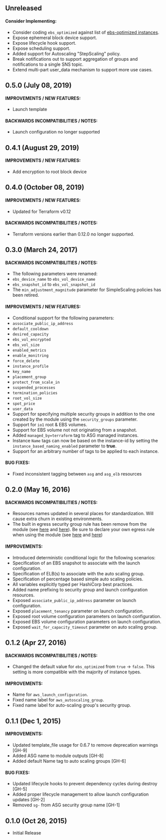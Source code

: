 ## Unreleased

#### Consider Implementing:
* Consider coding `ebs_optimized` against list of [ebs-optimized instances](http://docs.aws.amazon.com/AWSEC2/latest/UserGuide/EBSOptimized.html).
* Expose ephemeral block device support.
* Expose lifecycle hook support.
* Expose scheduling support.
* Added support for Autoscaling "StepScaling" policy.
* Break notifications out to support aggregation of groups and notifications
to a single SNS topic.
* Extend multi-part user_data mechanism to support more use cases.

## 0.5.0 (July 08, 2019)

#### IMPROVEMENTS / NEW FEATURES:
* Launch template

#### BACKWARDS INCOMPATIBILITIES / NOTES:
* Launch configuration no longer supported

## 0.4.1 (August 29, 2019)

#### IMPROVEMENTS / NEW FEATURES:
* Add encryption to root block device

## 0.4.0 (October 08, 2019)

#### IMPROVEMENTS / NEW FEATURES:
* Updated for Terraform v0.12

#### BACKWARDS INCOMPATIBILITIES / NOTES:
* Terraform versions earlier than 0.12.0 no longer supported.

## 0.3.0 (March 24, 2017)

#### BACKWARDS INCOMPATIBILITIES / NOTES:
* The following parameters were renamed:
 * `ebs_device_name` to `ebs_vol_device_name`
 * `ebs_snapshot_id` to `ebs_vol_snapshot_id`
* The `min_adjustment_magnitude` parameter for SimpleScaling policies has
been retired.

#### IMPROVEMENTS / NEW FEATURES:
* Conditional support for the following parameters:
 * `associate_public_ip_address`
 * `default_cooldown`
 * `desired_capacity`
 * `ebs_vol_encrypted`
 * `ebs_vol_size`
 * `enabled_metrics`
 * `enable_monitring`
 * `force_delete`
 * `instance_profile`
 * `key_name`
 * `placement_group`
 * `protect_from_scale_in`
 * `suspended_processes`
 * `termination_policies`
 * `root_vol_size`
 * `spot_price`
 * `user_data`
* Support for specifying multiple security groups in addition to the one
created by the module using the `security_groups` parameter.
* Support for `io1` root & EBS volumes.
* Support for EBS volume not not originating from a snapshot.
* Added `managed_by=terraform` tag to ASG managed instances.
* Instance `Name` tags can now be based on the instance-id by setting the
`instance_based_naming_enabled` parameter to **true**.
* Support for an arbitrary number of tags to be applied to each instance.

#### BUG FIXES:
* Fixed inconsistent tagging between `asg` and `asg_elb` resources

## 0.2.0 (May 16, 2016)

#### BACKWARDS INCOMPATIBILITIES / NOTES:
* Resources names updated in several places for standardization. Will cause
extra churn in existing environments.
* The built in egress security group rule has been remove from the module (see [here](https://github.com/unifio/terraform-aws-asg/compare/v0.1.2...v0.2.0#diff-776572ed86400784bb739b64a2cbcb00L14) and [here](https://github.com/unifio/terraform-aws-asg/compare/v0.1.2...v0.2.0#diff-adb68aea6eb2a951e65c8971444cee02L14)).
Be sure to declare your own egress rule when using the module (see [here](https://github.com/unifio/terraform-aws-asg/compare/v0.1.2...v0.2.0#diff-6f17df14965c642acbd9d68a62ea120eR148) and [here](https://github.com/unifio/terraform-aws-asg/compare/v0.1.2...v0.2.0#diff-7540fff78d0edcda5f9da593d378a2b3R82))

#### IMPROVEMENTS:
* Introduced deterministic conditional logic for the following scenarios:
 * Specification of an EBS snapshot to associate with the launch configuration.
 * Specification of ELB(s) to associate with the auto scaling group.
 * Specification of percentage based simple auto scaling policies.
* All variables explicitly typed per HashiCorp best practices.
* Added name prefixing to security group and launch configuration resources.
* Exposed `associate_public_ip_address` parameter on launch configuration.
* Exposed `placement_tenancy` parameter on launch configuration.
* Exposed root volume configuration parameters on launch configuration.
* Exposed EBS volume configuration parameters on launch configuration.
* Exposed `wait_for_capacity_timeout` parameter on auto scaling group.

## 0.1.2 (Apr 27, 2016)

#### BACKWARDS INCOMPATIBILITIES / NOTES:
* Changed the default value for `ebs_optimized` from `true` -> `false`. This
setting is more compatible with the majority of instance types.

#### IMPROVEMENTS:
* Name for `aws_launch_configuration`.
* Fixed name label for `aws_autoscaling_group`.
* Fixed name label for auto-scaling group's security group.

## 0.1.1 (Dec 1, 2015)

#### IMPROVEMENTS:
* Updated template_file usage for 0.6.7 to remove deprecation warnings [GH-9]
* Added ASG name to module outputs [GH-8]
* Added default Name tag to auto scaling groups [GH-6]

#### BUG FIXES:
* Updated lifecycle hooks to prevent dependency cycles during destroy [GH-5]
* Added proper lifecycle management to allow launch configuration updates [GH-2]
* Removed `sg-` from ASG security group name [GH-1]

## 0.1.0 (Oct 26, 2015)

* Initial Release
